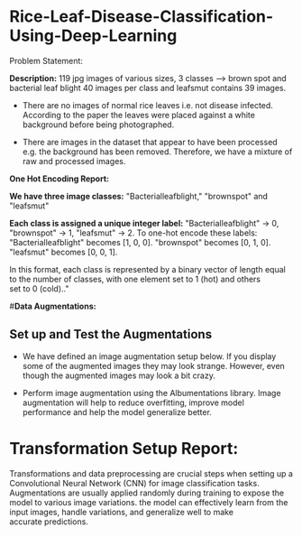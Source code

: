 # Rice-Leaf-Disease-Classification-Using-Deep-Learning
Problem Statement: 

**Description:**
119 jpg images of various sizes, 3 classes -->  brown spot and bacterial leaf blight 40 images per class and leafsmut contains 39 images.
 - There are no images of normal rice leaves i.e. not disease infected. According to the paper the leaves were placed against a white background before being photographed.

 - There are images in the dataset that appear to have been processed e.g. the background has been removed. Therefore, we have a mixture of raw and processed images.

**One Hot Encoding Report:**

 **We have three image classes:** "Bacterialleafblight," "brownspot" and "leafsmut"  

**Each class is assigned a unique integer label:** "Bacterialleafblight" -> 0, "brownspot" -> 1, "leafsmut" -> 2.
To one-hot encode these labels:
"Bacterialleafblight" becomes [1, 0, 0].
"brownspot" becomes [0, 1, 0].
"leafsmut" becomes [0, 0, 1].

In this format, each class is represented by a binary vector of length equal to the number of classes, with one element set to 1 (hot) and others set to 0 (cold).."



#**Data Augmentations:**
## Set up and Test the Augmentations
* We have defined an image augmentation setup below. If you display some of the augmented images they may look strange. However, even though the augmented images may look a bit crazy.

* Perform image augmentation using the Albumentations library. Image augmentation will help to reduce overfitting, improve model performance and help the model generalize better.

# **Transformation Setup Report:**

Transformations and data preprocessing are crucial steps when setting up a Convolutional Neural Network (CNN) for image classification tasks.           Augmentations are usually applied randomly during training to expose the model to various image variations.        the model can effectively learn from the input images, handle variations, and generalize well to make accurate predictions.
